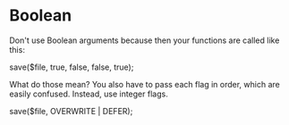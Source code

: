 # Boolean

Don't use Boolean arguments because then your functions are called like this:

save($file, true, false, false, true);

What do those mean? You also have to pass each flag in order, which are easily confused. Instead,
use integer flags.

save($file, OVERWRITE | DEFER);
